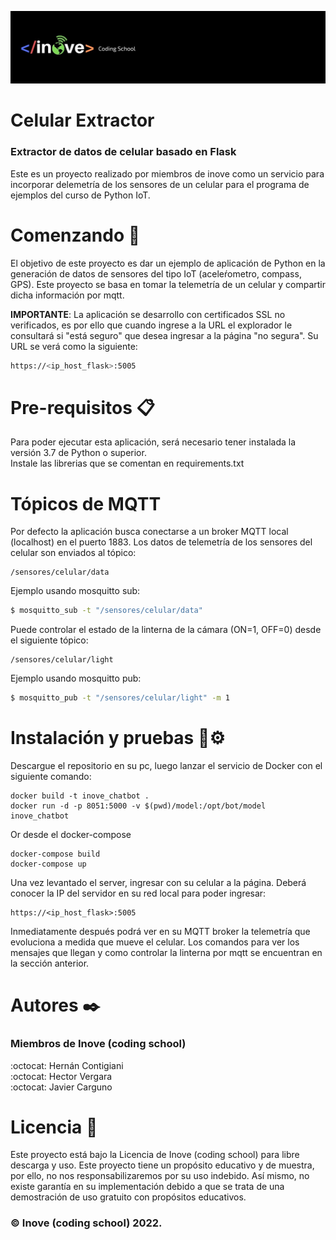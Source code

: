 ![logotipo](inove.jpg)
# Celular Extractor
### Extractor de datos de celular basado en Flask

Este es un proyecto realizado por miembros de inove como un servicio para incorporar delemetría de los sensores de un celular para el programa de ejemplos del curso de Python IoT.

# Comenzando 🚀
El objetivo de este proyecto es dar un ejemplo de aplicación de Python en la generación de datos de sensores del tipo IoT (aceleŕometro, compass, GPS). Este proyecto se basa en tomar la telemetría de un celular y compartir dicha información por mqtt.

__IMPORTANTE__: La aplicación se desarrollo con certificados SSL no verificados, es por ello que cuando ingrese a la URL el explorador le consultará si "está seguro" que desea ingresar a la página "no segura". Su URL se verá como la siguiente:
```sh
https://<ip_host_flask>:5005
```

# Pre-requisitos 📋
Para poder ejecutar esta aplicación, será necesario tener instalada la versión 3.7 de Python o superior.\
Instale las librerias que se comentan en requirements.txt

# Tópicos de MQTT
Por defecto la aplicación busca conectarse a un broker MQTT local (localhost) en el puerto 1883. Los datos de telemetría de los sensores del celular son enviados al tópico:
```
/sensores/celular/data
```
Ejemplo usando mosquitto sub:
```sh
$ mosquitto_sub -t "/sensores/celular/data"
```

Puede controlar el estado de la linterna de la cámara (ON=1, OFF=0) desde el siguiente tópico:
```
/sensores/celular/light
```
Ejemplo usando mosquitto pub:
```sh
$ mosquitto_pub -t "/sensores/celular/light" -m 1
```

# Instalación y pruebas 🔧⚙️
Descargue el repositorio en su pc, luego lanzar el servicio de Docker con el siguiente comando:
```
docker build -t inove_chatbot .
docker run -d -p 8051:5000 -v $(pwd)/model:/opt/bot/model inove_chatbot
```
Or desde el docker-compose
```
docker-compose build
docker-compose up
```

Una vez levantado el server, ingresar con su celular a la página. Deberá conocer la IP del servidor en su red local para poder ingresar:
```ssh
https://<ip_host_flask>:5005
```
Inmediatamente después podrá ver en su MQTT broker la telemetría que evoluciona a medida que mueve el celular. Los comandos para ver los mensajes que llegan y como controlar la linterna por mqtt se encuentran en la sección anterior.


# Autores ✒️
### Miembros de Inove (coding school)
:octocat: Hernán Contigiani\
:octocat: Hector Vergara\
:octocat: Javier Carguno

# Licencia 📄
Este proyecto está bajo la Licencia de Inove (coding school) para libre descarga y uso. Este proyecto tiene un propósito educativo y de muestra, por ello, no nos responsabilizaremos por su uso indebido. Así mismo, no existe garantía en su implementación debido a que se trata de una demostración de uso gratuito con propósitos educativos. 
### :copyright: Inove (coding school) 2022.
